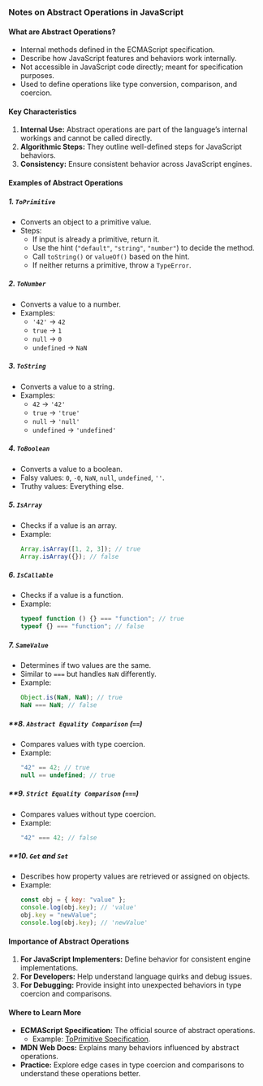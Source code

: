 ### Notes on Abstract Operations in JavaScript

#### **What are Abstract Operations?**

-   Internal methods defined in the ECMAScript specification.
-   Describe how JavaScript features and behaviors work internally.
-   Not accessible in JavaScript code directly; meant for specification purposes.
-   Used to define operations like type conversion, comparison, and coercion.

#### **Key Characteristics**

1. **Internal Use:** Abstract operations are part of the language’s internal workings and cannot be called directly.
2. **Algorithmic Steps:** They outline well-defined steps for JavaScript behaviors.
3. **Consistency:** Ensure consistent behavior across JavaScript engines.

#### **Examples of Abstract Operations**

##### **1. `ToPrimitive`**

-   Converts an object to a primitive value.
-   Steps:
    -   If input is already a primitive, return it.
    -   Use the hint (`"default"`, `"string"`, `"number"`) to decide the method.
    -   Call `toString()` or `valueOf()` based on the hint.
    -   If neither returns a primitive, throw a `TypeError`.

##### **2. `ToNumber`**

-   Converts a value to a number.
-   Examples:
    -   `'42'` → `42`
    -   `true` → `1`
    -   `null` → `0`
    -   `undefined` → `NaN`

##### **3. `ToString`**

-   Converts a value to a string.
-   Examples:
    -   `42` → `'42'`
    -   `true` → `'true'`
    -   `null` → `'null'`
    -   `undefined` → `'undefined'`

##### **4. `ToBoolean`**

-   Converts a value to a boolean.
-   Falsy values: `0`, `-0`, `NaN`, `null`, `undefined`, `''`.
-   Truthy values: Everything else.

##### **5. `IsArray`**

-   Checks if a value is an array.
-   Example:
    ```javascript
    Array.isArray([1, 2, 3]); // true
    Array.isArray({}); // false
    ```

##### **6. `IsCallable`**

-   Checks if a value is a function.
-   Example:
    ```javascript
    typeof function () {} === "function"; // true
    typeof {} === "function"; // false
    ```

##### **7. `SameValue`**

-   Determines if two values are the same.
-   Similar to `===` but handles `NaN` differently.
-   Example:
    ```javascript
    Object.is(NaN, NaN); // true
    NaN === NaN; // false
    ```

##### \*\*8. `Abstract Equality Comparison` (`==`)

-   Compares values with type coercion.
-   Example:
    ```javascript
    "42" == 42; // true
    null == undefined; // true
    ```

##### \*\*9. `Strict Equality Comparison` (`===`)

-   Compares values without type coercion.
-   Example:
    ```javascript
    "42" === 42; // false
    ```

##### \*\*10. `Get` and `Set`

-   Describes how property values are retrieved or assigned on objects.
-   Example:
    ```javascript
    const obj = { key: "value" };
    console.log(obj.key); // 'value'
    obj.key = "newValue";
    console.log(obj.key); // 'newValue'
    ```

#### **Importance of Abstract Operations**

1. **For JavaScript Implementers:** Define behavior for consistent engine implementations.
2. **For Developers:** Help understand language quirks and debug issues.
3. **For Debugging:** Provide insight into unexpected behaviors in type coercion and comparisons.

#### **Where to Learn More**

-   **ECMAScript Specification:** The official source of abstract operations.
    -   Example: [ToPrimitive Specification](https://tc39.es/ecma262/#sec-toprimitive).
-   **MDN Web Docs:** Explains many behaviors influenced by abstract operations.
-   **Practice:** Explore edge cases in type coercion and comparisons to understand these operations better.
